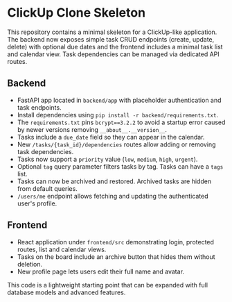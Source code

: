 # ClickUp Clone Skeleton

This repository contains a minimal skeleton for a ClickUp-like application. The backend now exposes simple task CRUD endpoints (create, update, delete) with optional due dates and the frontend includes a minimal task list and calendar view. Task dependencies can be managed via dedicated API routes.

## Backend
- FastAPI app located in `backend/app` with placeholder authentication and task endpoints.
- Install dependencies using `pip install -r backend/requirements.txt`.
- The `requirements.txt` pins `bcrypt==3.2.2` to avoid a startup error caused
  by newer versions removing `__about__.__version__`.
- Tasks include a `due_date` field so they can appear in the calendar.
- New `/tasks/{task_id}/dependencies` routes allow adding or removing task dependencies.
- Tasks now support a `priority` value (`low`, `medium`, `high`, `urgent`).
- Optional `tag` query parameter filters tasks by tag. Tasks can have a `tags` list.
- Tasks can now be archived and restored. Archived tasks are hidden from default queries.
- `/users/me` endpoint allows fetching and updating the authenticated user's profile.

## Frontend
- React application under `frontend/src` demonstrating login, protected routes, list and calendar views.
- Tasks on the board include an archive button that hides them without deletion.
- New profile page lets users edit their full name and avatar.

This code is a lightweight starting point that can be expanded with full database models and advanced features.
